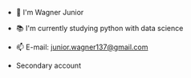 - 👋 I'm Wagner Junior
- 📚 I'm currently studying python with data science
- 📫 E-mail: junior.wagner137@gmail.com

- Secondary account
